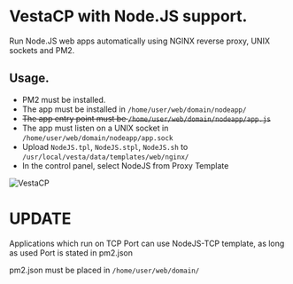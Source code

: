 # VestaCP with Node.JS support.

Run Node.JS web apps automatically using NGINX reverse proxy, UNIX sockets and PM2.

## Usage.

- PM2 must be installed.
- The app must be installed in `/home/user/web/domain/nodeapp/`
- ~~The app entry point must be `/home/user/web/domain/nodeapp/app.js`~~
- The app must listen on a UNIX socket in `/home/user/web/domain/nodeapp/app.sock`
- Upload `NodeJS.tpl`, `NodeJS.stpl`, `NodeJS.sh` to `/usr/local/vesta/data/templates/web/nginx/`
- In the control panel, select NodeJS from Proxy Template

![VestaCP](https://logico.com.ar/img/2019/04/21/vestacp_proxy_setup.png)

# UPDATE

Applications which run on TCP Port can use NodeJS-TCP template, as long as used Port is stated in pm2.json

pm2.json must be placed in `/home/user/web/domain/`
